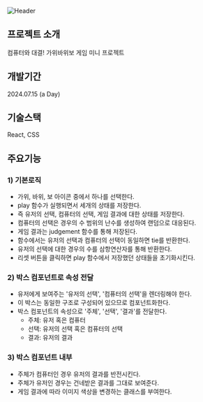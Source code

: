 ![Header](https://capsule-render.vercel.app/api?type=rounded&height=250&color=1e235a&text=Rock%20Paper%20Scissor&fontColor=ffffff&fontSize=60&desc=컴퓨터와%20대결!%20가위바위보%20게임%20미니%20프로젝트&descAlignY=70)




## 프로젝트 소개
컴퓨터와 대결! 가위바위보 게임 미니 프로젝트




## 개발기간
2024.07.15 (a Day)




## 기술스택
React, CSS




## 주요기능
### 1) 기본로직
+ 가위, 바위, 보 아이콘 중에서 하나를 선택한다.
+ play 함수가 실행되면서 세개의 상태를 저장한다.
+ 즉 유저의 선택, 컴퓨터의 선택, 게임 결과에 대한 상태를 저장한다.
+ 컴퓨터의 선택은 경우의 수 범위의 난수를 생성하여 랜덤으로 대응된다.
+ 게임 결과는 judgement 함수를 통해 저장된다.
+ 함수에서는 유저의 선택과 컴퓨터의 선택이 동일하면 tie를 반환한다.
+ 유저의 선택에 대한 경우의 수를 삼항연산자를 통해 반환한다.
+ 리셋 버튼을 클릭하면 play 함수에서 저장했던 상태들을 초기화시킨다.




### 2) 박스 컴포넌트로 속성 전달
+ 유저에게 보여주는 '유저의 선택', '컴퓨터의 선택'을 렌더링해야 한다.
+ 이 박스는 동일한 구조로 구성되어 있으므로 컴포넌트화한다.
+ 박스 컴포넌트의 속성으로 '주체', '선택', '결과'를 전달한다.
	+ 주체: 유저 혹은 컴퓨터
 	+ 선택: 유저의 선택 혹은 컴퓨터의 선택
	+ 결과: 유저의 결과




### 3) 박스 컴포넌트 내부
+ 주체가 컴퓨터인 경우 유저의 결과를 반전시킨다.
+ 주체가 유저인 경우는 건네받은 결과를 그대로 보여준다.
+ 게임 결과에 따라 이미지 색상을 변경하는 클래스를 부여한다.
